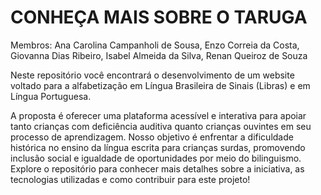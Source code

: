 # CONHEÇA MAIS SOBRE O TARUGA

Membros: Ana Carolina Campanholi de Sousa, Enzo Correia da Costa, Giovanna Dias Ribeiro, Isabel Almeida da Silva, Renan Queiroz de Souza

Neste repositório você encontrará o desenvolvimento de um website voltado para a alfabetização em Língua Brasileira de Sinais (Libras) e em Língua Portuguesa.

A proposta é oferecer uma plataforma acessível e interativa para apoiar tanto crianças com deficiência auditiva quanto crianças ouvintes em seu processo de aprendizagem. Nosso objetivo é enfrentar a dificuldade histórica no ensino da língua escrita para crianças surdas, promovendo inclusão social e igualdade de oportunidades por meio do bilinguismo. Explore o repositório para conhecer mais detalhes sobre a iniciativa, as tecnologias utilizadas e como contribuir para este projeto!
